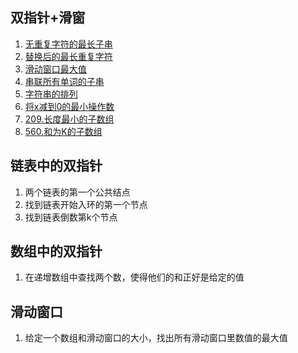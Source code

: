 ## 双指针+滑窗

1. [无重复字符的最长子串](https://leetcode-cn.com/problems/longest-substring-without-repeating-characters)
2. [替换后的最长重复字符](https://leetcode-cn.com/problems/longest-repeating-character-replacement/)
3. [滑动窗口最大值](https://leetcode-cn.com/problems/sliding-window-maximum/)
4. [串联所有单词的子串](https://leetcode-cn.com/problems/substring-with-concatenation-of-all-words/)
5. [字符串的排列](https://leetcode-cn.com/problems/permutation-in-string/)
6. [将x减到0的最小操作数](https://leetcode-cn.com/problems/minimum-operations-to-reduce-x-to-zero/)
7. [209.长度最小的子数组](https://leetcode-cn.com/problems/minimum-size-subarray-sum/)
8. [560.和为K的子数组](https://leetcode-cn.com/problems/subarray-sum-equals-k/)

## 链表中的双指针

1. 两个链表的第一个公共结点
2. 找到链表开始入环的第一个节点
3. 找到链表倒数第k个节点

## 数组中的双指针

1. 在递增数组中查找两个数，使得他们的和正好是给定的值

## 滑动窗口

1. 给定一个数组和滑动窗口的大小，找出所有滑动窗口里数值的最大值